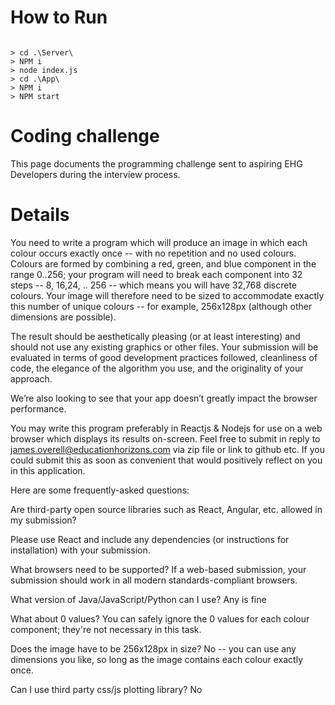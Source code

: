 <h1>How to Run</h1>

<code> 
> cd .\Server\
> NPM i
> node index.js
> cd .\App\
> NPM i
> NPM start
</code>

<h1>Coding challenge</h1>

This page documents the programming challenge sent to aspiring EHG Developers during the interview process.

<h1>Details </h1>

You need to write a program which will produce an image in which each colour occurs exactly once -- with no repetition and no used colours. Colours are formed by combining a red, green, and blue component in the range 0..256; your program will need to break each component into 32 steps -- 8, 16,24, .. 256 -- which means you will have 32,768 discrete colours. Your image will therefore need to be sized to accommodate exactly this number of unique colours -- for example, 256x128px (although other dimensions are possible).

The result should be aesthetically pleasing (or at least interesting) and should not use any existing graphics or other files. Your submission will be evaluated in terms of good development practices followed, cleanliness of code, the elegance of the algorithm you use, and the originality of your approach.

We’re also looking to see that your app doesn’t greatly impact the browser performance.

You may write this program preferably in Reactjs & Nodejs for use on a web browser which displays its results on-screen. Feel free to submit in reply to james.overell@educationhorizons.com via zip file or link to github etc. If you could submit this as soon as convenient that would positively reflect on you in this application.

Here are some frequently-asked questions:

Are third-party open source libraries such as React, Angular, etc. allowed in my submission?

Please use React and include any dependencies (or instructions for installation) with your submission.

What browsers need to be supported?
If a web-based submission, your submission should work in all modern standards-compliant browsers.

What version of Java/JavaScript/Python can I use?
Any is fine

What about 0 values?
You can safely ignore the 0 values for each colour component; they're not necessary in this task.

Does the image have to be 256x128px in size?
No -- you can use any dimensions you like, so long as the image contains each colour exactly once.

Can I use third party css/js plotting library?
No
